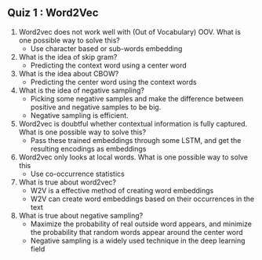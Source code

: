 ## Quiz 1 : Word2Vec

1. Word2vec does not work well with (Out of Vocabulary) OOV. What is one possible way to solve this?
    - Use character based or sub-words embedding
2. What is the idea of skip gram?
    - Predicting the context word using a center word
3. What is the idea about CBOW?
    - Predicting the center word using the context words
4. What is the idea of negative sampling?
    - Picking some negative samples and make the difference between positive and negative samples to be big.
    - Negative sampling is efficient.
5. Word2vec is doubtful whether contextual information is fully captured. What is one possible way to solve this?
    - Pass these trained embeddings through some LSTM, and get the resulting encodings as embeddings
6. Word2vec only looks at local words. What is one possible way to solve this
    - Use co-occurrence statistics
7. What is true about word2vec?
    - W2V is a effective method of creating word embeddings
    - W2V can create word embeddings based on their occurrences in the text
8. What is true about negative sampling?
    - Maximize the probability of real outside word appears, and minimize the probability that random words appear around the center word
    - Negative sampling is a widely used technique in the deep learning field